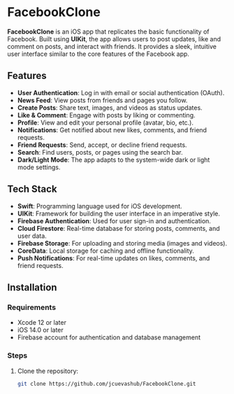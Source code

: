 # FacebookClone

**FacebookClone** is an iOS app that replicates the basic functionality of Facebook. Built using **UIKit**, the app allows users to post updates, like and comment on posts, and interact with friends. It provides a sleek, intuitive user interface similar to the core features of the Facebook app.

## Features

- **User Authentication**: Log in with email or social authentication (OAuth).
- **News Feed**: View posts from friends and pages you follow.
- **Create Posts**: Share text, images, and videos as status updates.
- **Like & Comment**: Engage with posts by liking or commenting.
- **Profile**: View and edit your personal profile (avatar, bio, etc.).
- **Notifications**: Get notified about new likes, comments, and friend requests.
- **Friend Requests**: Send, accept, or decline friend requests.
- **Search**: Find users, posts, or pages using the search bar.
- **Dark/Light Mode**: The app adapts to the system-wide dark or light mode settings.

## Tech Stack

- **Swift**: Programming language used for iOS development.
- **UIKit**: Framework for building the user interface in an imperative style.
- **Firebase Authentication**: Used for user sign-in and authentication.
- **Cloud Firestore**: Real-time database for storing posts, comments, and user data.
- **Firebase Storage**: For uploading and storing media (images and videos).
- **CoreData**: Local storage for caching and offline functionality.
- **Push Notifications**: For real-time updates on likes, comments, and friend requests.

## Installation

### Requirements

- Xcode 12 or later
- iOS 14.0 or later
- Firebase account for authentication and database management

### Steps

1. Clone the repository:

   ```bash
   git clone https://github.com/jcuevashub/FacebookClone.git
